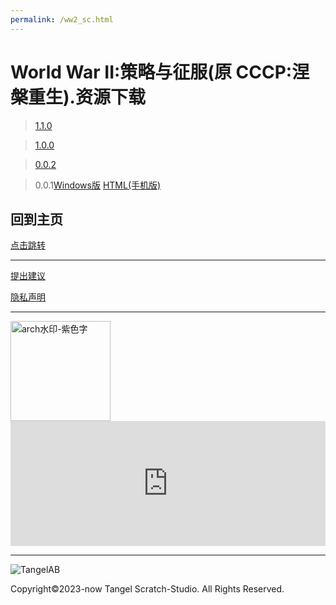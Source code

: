 ```yaml
---
permalink: /ww2_sc.html
---
```

# World War II:策略与征服(原 CCCP:涅槃重生).资源下载

> [1.1.0](https://afdian.net/p/9a48c0144c5d11edbf4e52540025c377)

> [1.0.0](https://afdian.net/p/560143a64ba711ed98cd52540025c377)

> [0.0.2](https://afdian.net/p/5cd31fa2495811ed936a52540025c377)

> 0.0.1[Windows版](https://afdian.net/p/3db81a3e489311ed94c352540025c377) [HTML(手机版)](https://afdian.net/p/48683020489511ed813252540025c377)

## 回到主页

[点击跳转](http://tangelscratchstudio.online/)

***

[提出建议](https://support.qq.com/product/400818)

[隐私声明](https://docs.qq.com/doc/DQlpwT3pEakZxQUt0)

***

<img width="160" alt="arch水印-紫色字" src="https://user-images.githubusercontent.com/91039316/166202842-59b79d17-086f-408d-8634-b779db164080.png">

<iframe id="afdian_leaflet_TangelStudio" src="https://afdian.net/leaflet?slug=TangelStudio" width="100%" scrolling="no" height="200" frameborder="0"></iframe><script>document.body.clientWidth< 700 ? document.getElementById("afdian_leaflet_TangelStudio").width = "100%" : document.getElementById("afdian_leaflet_TangelStudio").width = "640"</script>

***
  
![TangelAB]([https://user-images.githubusercontent.com/91039316/173221445-198afbbd-39a2-49cd-83f2-4bd5af9ff75f.png](https://raw.githubusercontent.com/TangelScratchStudio/TangelStudio-OfficialWeb/main/TangelAB.png))

Copyright©2023-now Tangel Scratch-Studio. All Rights Reserved.
